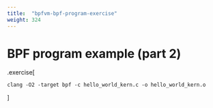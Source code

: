 ```yaml
---
title:  "bpfvm-bpf-program-exercise"
weight: 324
---
```


# BPF program example (part 2)

.exercise[
```
clang -O2 -target bpf -c hello_world_kern.c -o hello_world_kern.o
```
]
